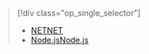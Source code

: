 > [!div class="op_single_selector"]
> * [<span data-ttu-id="9da79-101">NET</span><span class="sxs-lookup"><span data-stu-id="9da79-101">NET</span></span>](../articles/service-bus-relay/relay-hybrid-connections-dotnet-get-started.md)
> * [<span data-ttu-id="9da79-102">Node.js</span><span class="sxs-lookup"><span data-stu-id="9da79-102">Node.js</span></span>](../articles/service-bus-relay/relay-hybrid-connections-node-get-started.md)
> 
> 

